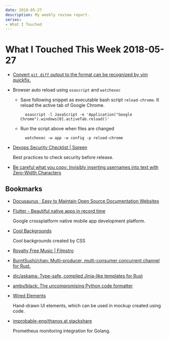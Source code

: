 ```yaml
---
date: 2018-05-27
description: My weekly review report.
series:
- What I Touched
---
```


# What I Touched This Week 2018-05-27


* [Convert `git diff` output to the format can be recognized by vim quickfix.](https://gist.github.com/doitian/4046a5d53233d8351c1bb981ae2d3b1d)

* Browser auto reload using `osascript` and `watchexec`

    * Save following snippet as executable bash script `reload-chrome`. It reload the active tab of Google Chrome.

            osascript -l JavaScript -e 'Application("Google Chrome").windows[0].activeTab.reload()'

    * Run the script above when files are changed
    
            watchexec -w app -w config -p reload-chrome

* [Devops Security Checklist | Sqreen](http://www.sqreen.io/checklists/devops-security-checklist.html)

    Best practices to check security before release.

* [Be careful what you copy: Invisibly inserting usernames into text with Zero-Width Characters](https://medium.com/@umpox/be-careful-what-you-copy-invisibly-inserting-usernames-into-text-with-zero-width-characters-18b4e6f17b66)

<!--more-->

## Bookmarks

* [Docusaurus · Easy to Maintain Open Source Documentation Websites](https://docusaurus.io/)
* [Flutter - Beautiful native apps in record time](https://flutter.io/)

    Google crossplatform native mobile app development platform.

* [Cool Backgrounds](https://coolbackgrounds.io/)

    Cool backgrounds created by CSS

* [Royalty Free Music | Filmstro](https://filmstro.com/music)
* [BurntSushi/chan: Multi-producer, multi-consumer concurrent channel for Rust.](https://github.com/BurntSushi/chan)
* [djc/askama: Type-safe, compiled Jinja-like templates for Rust](https://github.com/djc/askama)
* [ambv/black: The uncompromising Python code formatter](https://github.com/ambv/black)
* [Wired Elements](https://wiredjs.com/)

    Hand-drawn UI elements, which can be used in mockup created using code.

* [improbable-eng/thanos at stackshare](https://github.com/improbable-eng/thanos?ref=stackshare)

    Prometheus monitoring integration for Golang.
